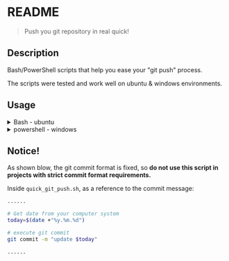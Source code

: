 # README

> Push you git repository in real quick!



## Description

Bash/PowerShell scripts that help you ease your "git push" process. 

The scripts were tested and work well on ubuntu & windows environments.



## Usage

<details>   
    <summary>Bash - ubuntu</summary>
    1. Copy `quick_git_push.sh` into a safe directory.
    2. Add `alias push='. <directory_to_quick_git_push.sh>/quick_git_push.sh'` into your `.bashrc` or `.bash_aliases` profile. You can modify *"push"* to any other alias you like.
    3. `$ cd <your_git_repo>`, run the alias in Bash terminal: `$ push` (*"push"* in my case, make sure the .`bashrc` profile is sourced before using)： </details>




<details>
    <summary>powershell - windows</summary>
    1.  Run `Set-ExecutionPolicy RemoteSigned
` in your PowerShell to make sure PowerShell scripts with the suffix `.ps1` are executable. (Administrator privileges may be required)
    2.  In PowerShell, run`$PROFILE` to find the directory to the Powershell profile `Microsoft.PowerShell_profile.ps1Microsoft.PowerShell_profile.ps1`, if it doesn't exit, run `New-Item -Type File -Path $profile -Force` to create it.
    3.  Copy `quick_git_push.ps1` into a safe directory.
    4.  Add `New-Alias -Name push -Value <directory_to_quick_git_push.sh>\quick_git_push.ps1` into `Microsoft.PowerShell_profile.ps1`. You can modify *"push"* to any other alias you like.
    5. `cd <your_git_repo>`, run the alias in PowerShel terminall: `$ push` (*"push"* in my case)
</details>



## Notice!

As shown blow, the git commit format is fixed, so **do not use this script in projects with strict commit format requirements.**



Inside `quick_git_push.sh`, as a reference to the commit message:

```bash
......

# Get date from your computer system
today=$(date +"%y.%m.%d")

# execute git commit
git commit -m "update $today"

......
```

